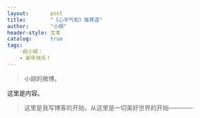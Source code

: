 ```yaml
---
layout:       post
title:        "《心平气和》推荐语"
author:       "小胡"
header-style: 文本
catalog:      true
tags:
    -祝小胡：
    - 新年快乐！
---
```


> 小胡的微博。

这里是内容。

> 这里是我写博客的开始，从这里是一切美好世界的开始————


